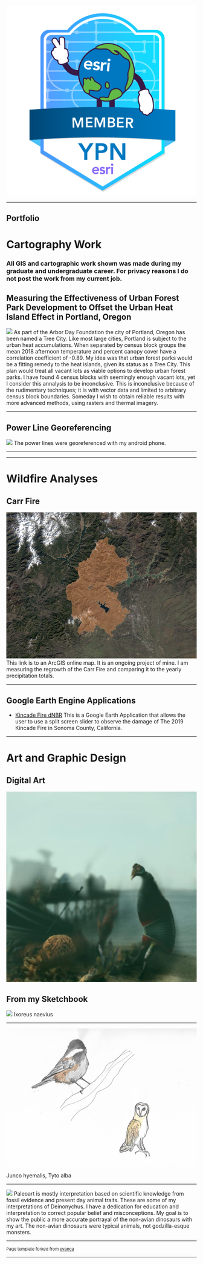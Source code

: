 <img src="esri-ypn-email-signature-badges-member.png"/>

---

## Portfolio



# Cartography Work 
### All  GIS and cartographic work shown was made during my graduate and undergraduate career. For privacy reasons I do not post the work from my current job.

## Measuring the Effectiveness of Urban Forest Park Development to Offset the Urban Heat Island Effect in Portland, Oregon
<img src="images/3minutemaps4.png?raw=true"/>
As part of the Arbor Day Foundation the city of Portland, Oregon has been named a Tree City. Like most large cities, Portland is subject to the urban heat accumulations. When separated by census block groups the mean 2018 afternoon temperature and percent canopy cover have a correlation coefficient of -0.89. My idea was that urban forest parks would be a fitting remedy to the heat islands, given its status as a Tree City. This plan would treat all vacant lots as viable options to develop urban forest parks. I have found 4 census blocks with seemingly enough vacant lots, yet I consider this annalysis to be inconclusive. This is inconclusive because of the rudimentary techniques; it is with vector data and limited to arbitrary census block boundaries. Someday I wish to obtain reliable results with more advanced methods, using rasters and thermal imagery. 


---



## Power Line Georeferencing 
<img src="images/PowerLinesSPECIALEDITION.png?raw=true"/>
The power lines were georeferenced with my android phone. 


---

---

# Wildfire Analyses

## Carr Fire

[![Carr Fire](images/carr.JPG)](https://arcg.is/1rivSf)
This link is to an ArcGIS online map. It is an ongoing project of mine. I am measuring the regrowth of the Carr Fire and comparing it to the yearly precipitation totals.

---

## Google Earth Engine Applications

- [Kincade Fire dNBR](https://lrclarke.users.earthengine.app/view/kincade-fire-dnbr)
This is a Google Earth Application that allows the user to use a split screen slider to observe the damage of The 2019 Kincade Fire in Sonoma County, California. 


---

# Art and Graphic Design
## Digital Art
<img src="images/surreal_frame.jpg?raw=true"/>

## From my Sketchbook
<img src="images/thrush.png?raw=true"/>
Ixoreus naevius

---

<img src="images/juncoandowl.jpg?raw=true"/>
Junco hyemalis, Tyto alba

---

<img src="images/dromeosaurs.png?raw=true"/>
Paleoart is mostly interpretation based on scientific knowledge from fossil evidence and present day animal traits.
These are some of my interpretations of Deinonychus. 
I have a dedication for education and interpretation to correct popular belief and misconceptions. My goal is to show the public a more accurate portrayal of the non-avian dinosaurs with my art. The non-avian dinosaurs were typical animals, not godzilla-esque monsters.

---
<p style="font-size:11px">Page template forked from <a href="https://github.com/evanca/quick-portfolio">evanca</a></p>
<!-- Remove above link if you don't want to attibute -->

---
